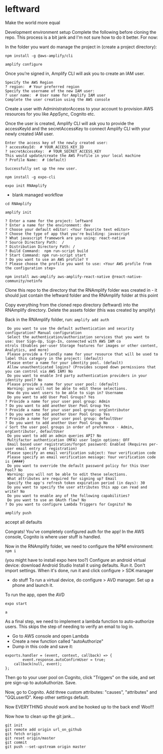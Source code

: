 # leftward

Make the world more equal

Development environment setup
Complete the following before cloning the repo. This process is a bit jank and I'm not sure how to do it better. For now:

In the folder you want do manage the project in (create a project directory):

`npm install -g @aws-amplify/cli`

`amplify configure`

Once you’re signed in, Amplify CLI will ask you to create an IAM user.

```
Specify the AWS Region
? region:  # Your preferred region
Specify the username of the new IAM user:
? user name:  # User name for Amplify IAM user
Complete the user creation using the AWS console
```

Create a user with AdministratorAccess to your account to provision AWS resources for you like AppSync, Cognito etc.

Once the user is created, Amplify CLI will ask you to provide the accessKeyId and the secretAccessKey to connect Amplify CLI with your newly created IAM user.

```
Enter the access key of the newly created user:
? accessKeyId:  # YOUR_ACCESS_KEY_ID
? secretAccessKey:  # YOUR_SECRET_ACCESS_KEY
This would update/create the AWS Profile in your local machine
? Profile Name:  # (default)

Successfully set up the new user.
```

`npm install -g expo-cli `

`expo init RNAmplify`

- blank managed workflow

`cd RNAmplify`

`amplify init`

```
? Enter a name for the project: leftward
? Enter a name for the environment: dev
? Choose your default editor: <Your favorite text editor>
? Choose the type of app that you're building: javascript
? What javascript framework are you using: react-native
? Source Directory Path:  /
? Distribution Directory Path: /
? Build Command:  npm run-script build
? Start Command: npm run-script start
? Do you want to use an AWS profile? Y
? Please choose the profile you want to use: <Your AWS profile from the configuration step>
```

`npm install aws-amplify aws-amplify-react-native @react-native-community/netinfo`

Clone this repo to the directory that the RNAmplify folder was created in - it should just contain the leftward folder and the RNAmplify folder at this point

Copy everything from the cloned repo directory (leftward) into the RNAmplify directory.
Delete the assets folder (this was created by amplify)

Back in the RNAmplify folder, run:
`amplify add auth`

```
 Do you want to use the default authentication and security configuration? Manual configuration
 Select the authentication/authorization services that you want to use: User Sign-Up, Sign-In, connected with AWS IAM co
ntrols (Enables per-user Storage features for images or other content, Analytics, and more)
 Please provide a friendly name for your resource that will be used to label this category in the project: (default)
 Please enter a name for your identity pool. (default)
 Allow unauthenticated logins? (Provides scoped down permissions that you can control via AWS IAM) No
 Do you want to enable 3rd party authentication providers in your identity pool? No
 Please provide a name for your user pool: (default)
 Warning: you will not be able to edit these selections.
 How do you want users to be able to sign in? Username
 Do you want to add User Pool Groups? Yes
? Provide a name for your user pool group: Admin
? Do you want to add another User Pool Group Yes
? Provide a name for your user pool group: orgContributor
? Do you want to add another User Pool Group Yes
? Provide a name for your user pool group: defaultUser
? Do you want to add another User Pool Group No
√ Sort the user pool groups in order of preference · Admin, orgContributor, defaultUser
 Do you want to add an admin queries API? No
 Multifactor authentication (MFA) user login options: OFF
 Email based user registration/forgot password: Enabled (Requires per-user email entry at registration)
 Please specify an email verification subject: Your verification code
 Please specify an email verification message: Your verification code is {####}
 Do you want to override the default password policy for this User Pool? No
 Warning: you will not be able to edit these selections.
 What attributes are required for signing up? Email
 Specify the app's refresh token expiration period (in days): 30
 Do you want to specify the user attributes this app can read and write? No
 Do you want to enable any of the following capabilities?
 Do you want to use an OAuth flow? No
? Do you want to configure Lambda Triggers for Cognito? No
```

`amplify push`

accept all defaults

Congrats! You've completely configured auth for the app! In the AWS console, Cognito is where user stuff is handled.

Now in the RNAmplify folder, we need to configure the NPM environment:
`npm i`

(you might have to install expo here too?)
Configure an android virtual device:
download Android Studio
Install it using defaults. Run it. Don't import settings.
When it's done, run it and click configure > SDK manager

- do stuff
  To run a virtual device, do configure > AVD manager. Set up a phone and launch it.

To run the app, open the AVD

`expo start`

`a`

As a final step, we need to implement a lambda function to auto-authorize users. This skips the step of needing to verify an email to log in.

- Go to AWS console and open Lambda
- Create a new function called "autoAuthorize"
- Dump in this code and save it:

```
exports.handler = (event, context, callback) => {
        event.response.autoConfirmUser = true;
    callback(null, event);
};
```

Then go to your user pool on Cognito, click "Triggers" on the side, and set pre sign-up to autoAuthorize. Save.

Now, go to Cognito. Add three custom attributes: "causes", "attributes" and "GQLuserID". Keep other settings default.

Now EVERYTHING should work and be hooked up to the back end! Woo!!!

Now how to clean up the git jank...

```
git init
git remote add origin url_on_github
git fetch origin
git reset origin/master
git commit
git push --set-upstream origin master
```
